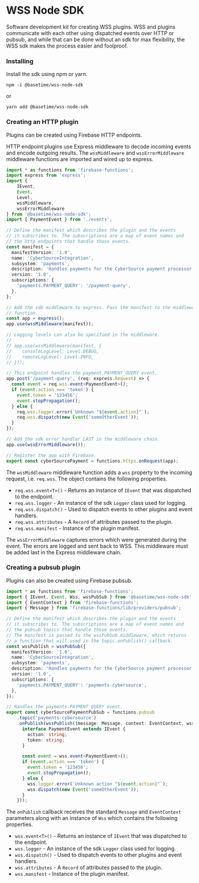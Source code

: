 WSS Node SDK
============
Software development kit for creating WSS plugins. WSS and plugins communicate with each other using dispatched events over HTTP or pubsub, and while that can be done without an sdk for max flexibility, the WSS sdk makes the process easier and foolproof.

### Installing
Install the sdk using npm or yarn.

```
npm -i @basetime/wss-node-sdk
```
or
```
yarn add @basetime/wss-node-sdk
```

### Creating an HTTP plugin
Plugins can be created using Firebase HTTP endpoints.

HTTP endpoint plugins use Express middleware to decode incoming events and encode outgoing results. The `wssMiddleware` and `wssErrorMiddleware` middleware functions are imported and wired up to express.

```typescript
import * as functions from 'firebase-functions';
import express from 'express';
import {
    IEvent,
    Event,
    Level,
    wssMiddleware,
    wssErrorMiddleware
} from '@basetime/wss-node-sdk';
import { PaymentEvent } from './events';

// Define the manifest which describes the plugin and the events
// it subscribes to. The subscriptions are a map of event names and
// the http endpoints that handle those events.
const manifest = {
  manifestVersion: '1.0',
  name: 'CyberSourceIntegration',
  subsystem: 'payments',
  description: 'Handles payments for the CyberSource payment processor.',
  version: '1.0',
  subscriptions: {
    'payments.PAYMENT_QUERY': '/payment-query',
  },
};

// Add the sdk middleware to express. Pass the manifest to the middleware
// function.
const app = express();
app.use(wssMiddleware(manifest));

// Logging levels can also be specified in the middleware.
//
// app.use(wssMiddleware(manifest, {
//    consoleLogLevel: Level.DEBUG,
//    remoteLogLevel: Level.INFO,
// }));

// This endpoint handles the payment.PAYMENT_QUERY event.
app.post('/payment-query', (req: express.Request) => {
  const event = req.wss.event<PaymentEvent>();
  if (event.action === 'token') {
    event.token = '123456';
    event.stopPropagation();
  } else {
    req.wss.logger.error(`Unknown "${event.action}"`);
    req.wss.dispatch(new Event('someOtherEvent'));
  }
});

// Add the sdk error handler LAST in the middleware chain.
app.use(wssErrorMiddleware());

// Register the app with Firebase.
export const cyberSourcePayment = functions.https.onRequest(app);
```

The `wssMiddleware` middleware function adds a `wss` property to the incoming request, i.e. `req.wss`. The object contains the following properties.

* `req.wss.event<T>()` - Returns an instance of `IEvent` that was dispatched to the endpoint.
* `req.wss.logger` - An instance of the sdk `Logger` class used for logging.
* `req.wss.dispatch()` - Used to dispatch events to other plugins and event handlers.
* `req.wss.attributes` - A `Record` of attributes passed to the plugin.
* `req.wss.manifest` - Instance of the plugin manifest.

The `wssErrorMiddleware` captures errors which were generated during the event. The errors are logged and sent back to WSS. This middleware must be added last in the Express middleware chain.

### Creating a pubsub plugin
Plugins can also be created using Firebase pubsub.

```typescript
import * as functions from 'firebase-functions';
import { IEvent, Event, Wss, wssPubSub } from '@basetime/wss-node-sdk';
import { EventContext } from 'firebase-functions';
import { Message } from 'firebase-functions/lib/providers/pubsub';

// Define the manifest which describes the plugin and the events
// it subscribes to. The subscriptions are a map of event names and
// the pubsub topics that handle those events.
// The manifest is passed to the wssPubSub middleware, which returns
// a function that will used in the topic.onPublish() callback.
const wssPublish = wssPubSub({
  manifestVersion: '1.0',
  name: 'CyberSourceIntegration',
  subsystem: 'payments',
  description: 'Handles payments for the CyberSource payment processor.',
  version: '1.0',
  subscriptions: {
    'payments.PAYMENT_QUERY': 'payments-cybersource',
  },
});

// Handles the payments.PAYMENT_QUERY event.
export const cyberSourcePaymentPubSub = functions.pubsub
    .topic('payments-cybersource')
    .onPublish(wssPublish((message: Message, context: EventContext, wss: Wss) => {
      interface PaymentEvent extends IEvent {
        action: string;
        token: string;
      }

      const event = wss.event<PaymentEvent>();
      if (event.action === 'token') {
        event.token = '123456';
        event.stopPropagation();
      } else {
        wss.logger.error(`Unknown action "${event.action}"`);
        wss.dispatch(new Event('someOtherEvent'));
      }
    }));
```
The `onPublish` callback receives the standard `Message` and `EventContext` parameters along with an instance of `Wss` which contains the following properties.

* `wss.event<T>()` - Returns an instance of `IEvent` that was dispatched to the endpoint.
* `wss.logger` - An instance of the sdk `Logger` class used for logging.
* `wss.dispatch()` - Used to dispatch events to other plugins and event handlers.
* `wss.attributes` - A `Record` of attributes passed to the plugin.
* `wss.manifest` - Instance of the plugin manifest.

